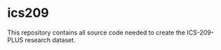 # ics209
This repository contains all source code needed to create the ICS-209-PLUS research dataset.
